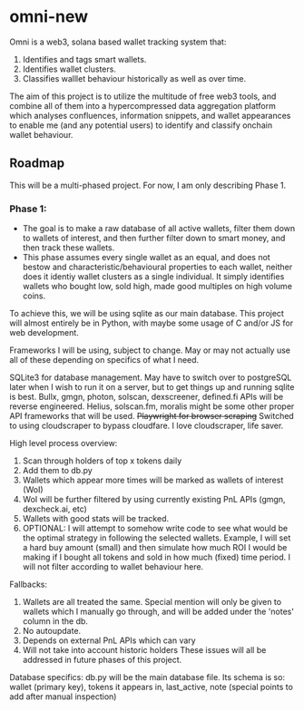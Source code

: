 # omni-new

Omni is a web3, solana based wallet tracking system that:
1. Identifies and tags smart wallets.
2. Identifies wallet clusters.
3. Classifies walllet behaviour historically as well as over time.

The aim of this project is to utilize the multitude of free web3 tools, and combine all of them into a hypercompressed data aggregation platform which analyses confluences, information snippets, and wallet appearances to enable me (and any potential users) to identify and classify onchain wallet behaviour.

## Roadmap

This will be a multi-phased project. For now, I am only describing Phase 1.
### Phase 1:
- The goal is to make a raw database of all active wallets, filter them down to wallets of interest, and then further filter down to smart money, and then track these wallets.
- This phase assumes every single wallet as an equal, and does not bestow and characteristic/behavioural properties to each wallet, neither does it identiy wallet clusters as a single individual. It simply identifies wallets who bought low, sold high, made good multiples on high volume coins.

To achieve this, we will be using sqlite as our main database.
This project will almost entirely be in Python, with maybe some usage of C and/or JS for web development.

Frameworks I will be using, subject to change. May or may not actually use all of these depending on specifics of what I need.

SQLite3 for database management. May have to switch over to postgreSQL later when I wish to run it on a server, but to get things up and running sqlite is best.
Bullx, gmgn, photon, solscan, dexscreener, defined.fi APIs will be reverse engineered.
Helius, solscan.fm, moralis might be some other proper API frameworks that will be used.
~~Playwright for browser scraping~~
Switched to using cloudscraper to bypass cloudfare. I love cloudscraper, life saver.

High level process overview:
1. Scan through holders of top x tokens daily
2. Add them to db.py
3. Wallets which appear more times will be marked as wallets of interest (WoI)
4. WoI will be further filtered by using currently existing PnL APIs (gmgn, dexcheck.ai, etc)
5. Wallets with good stats will be tracked.
6. OPTIONAL: I will attempt to somehow write code to see what would be the optimal strategy in following the selected wallets. Example, I will set a hard buy amount (small) and then simulate how much ROI I would be making if I bought all tokens and sold in how much (fixed) time period. I will not filter according to wallet behaviour here.

Fallbacks:
1. Wallets are all treated the same. Special mention will only be given to wallets which I manually go through, and will be added under the 'notes' column in the db.
2. No autoupdate.
3. Depends on external PnL APIs which can vary
4. Will not take into account historic holders
These issues will all be addressed in future phases of this project.

Database specifics:
db.py will be the main database file. Its schema is so:
wallet (primary key), tokens it appears in, last_active, note (special points to add after manual inspection)



